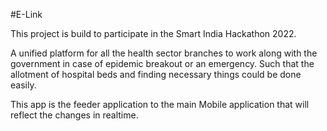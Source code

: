 #E-Link

This project is build to participate in the Smart India Hackathon 2022.

A unified platform for all the health sector branches to work along with the government in case of epidemic breakout or an emergency. Such that the allotment of hospital beds and finding necessary things could be done easily. 

This app is the feeder application to the main Mobile application that will reflect the changes in realtime.